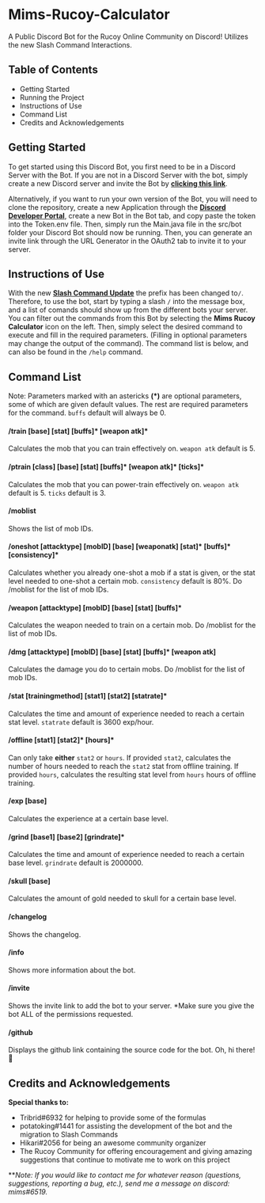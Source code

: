# Mims-Rucoy-Calculator
A Public Discord Bot for the Rucoy Online Community on Discord! Utilizes the new Slash Command Interactions.
## Table of Contents
- Getting Started
- Running the Project
- Instructions of Use
- Command List
- Credits and Acknowledgements

## Getting Started
To get started using this Discord Bot, you first need to be in a Discord Server with the Bot. If you are not in a Discord Server with the bot, simply create a new Discord server and invite the Bot by [**clicking this link**](https://discord.com/api/oauth2/authorize?client_id=758831061596635136&permissions=139586754624&scope=applications.commands%20bot).

Alternatively, if you want to run your own version of the Bot, you will need to clone the repository, create a new Application through the [**Discord Developer Portal**](https://discord.com/developers/applications), create a new Bot in the Bot tab, and copy paste the token into the Token.env file. Then, simply run the Main.java file in the src/bot folder your Discord Bot should now be running. Then, you can generate an invite link through the URL Generator in the OAuth2 tab to invite it to your server. 

## Instructions of Use
With the new [**Slash Command Update**](https://support.discord.com/hc/en-us/articles/1500000368501-Slash-Commands-FAQ) the prefix has been changed to`/`. Therefore, to use the bot, start by typing a slash `/` into the message box, and a list of comands should show up from the different bots your server. You can filter out the commands from this Bot by selecting the **Mims Rucoy Calculator** icon on the left. Then, simply select the desired command to execute and fill in the required parameters. (Filling in optional parameters may change the output of the command).  The command list is below, and can also be found in the `/help` command.

## Command List
Note: Parameters marked with an astericks **(\*)** are optional parameters, some of which are given default values. The rest are required parameters for the command. `buffs` default will always be 0.

#### /train [base] [stat] [buffs]\* [weapon atk]\*
Calculates the mob that you can train effectively on.
`weapon atk` default is 5.

#### /ptrain [class] [base] [stat] [buffs]\* [weapon atk]\* [ticks]\*
Calculates the mob that you can power-train effectively on.
`weapon atk` default is 5. `ticks` default is 3.

#### /moblist
Shows the list of mob IDs.

#### /oneshot [attacktype] [mobID] [base] [weaponatk] [stat]\* [buffs]\* [consistency]\*
Calculates whether you already one-shot a mob if a stat is given, or the stat level needed to one-shot a certain mob.
`consistency` default is 80%.
Do /moblist for the list of mob IDs.

#### /weapon [attacktype] [mobID] [base] [stat] [buffs]\*
Calculates the weapon needed to train on a certain mob.
Do /moblist for the list of mob IDs.

#### /dmg [attacktype] [mobID] [base] [stat] [buffs]\* [weapon atk]
Calculates the damage you do to certain mobs.
Do /moblist for the list of mob IDs.

#### /stat [trainingmethod] [stat1] [stat2] [statrate]\*
Calculates the time and amount of experience needed to reach a certain stat level.
`statrate` default is 3600 exp/hour.

#### /offline [stat1] [stat2]\* [hours]\*
Can only take **either** `stat2` or `hours`. If provided `stat2`, calculates the number of hours needed to reach the `stat2` stat from offline training. If provided `hours`, calculates the resulting stat level from `hours` hours of offline training. 

#### /exp [base]
Calculates the experience at a certain base level.

#### /grind [base1] [base2] [grindrate]\*
Calculates the time and amount of experience needed to reach a certain base level.
`grindrate` default is 2000000.

#### /skull [base]
Calculates the amount of gold needed to skull for a certain base level.

#### /changelog
Shows the changelog.

#### /info
Shows more information about the bot.

#### /invite
Shows the invite link to add the bot to your server.
*Make sure you give the bot ALL of the permissions requested.

#### /github
Displays the github link containing the source code for the bot. Oh, hi there!👋  

## Credits and Acknowledgements
**Special thanks to:**
- Tribrid#6932 for helping to provide some of the formulas
- potatoking#1441 for assisting the development of the bot and the migration to Slash Commands
- Hikari#2056 for being an awesome community organizer
- The Rucoy Community for offering encouragement and giving amazing suggestions that continue to motivate me to work on this project

***Note: If you would like to contact me for whatever reason (questions, suggestions, reporting a bug, etc.), send me a message on discord: *mims#6519.**
